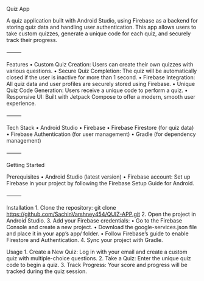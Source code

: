 Quiz App

A quiz application built with Android Studio, using Firebase as a backend for storing quiz data and handling user authentication. This app allows users to take custom quizzes, generate a unique code for each quiz, and securely track their progress.

⸻

Features
	•	Custom Quiz Creation: Users can create their own quizzes with various questions.
	•	Secure Quiz Completion: The quiz will be automatically closed if the user is inactive for more than 1 second.
	•	Firebase Integration: All quiz data and user profiles are securely stored using Firebase.
	•	Unique Quiz Code Generation: Users receive a unique code to perform a quiz.
	•	Responsive UI: Built with Jetpack Compose to offer a modern, smooth user experience.

⸻

Tech Stack
	•	Android Studio
	•	Firebase
	•	Firebase Firestore (for quiz data)
	•	Firebase Authentication (for user management)
	•	Gradle (for dependency management)

⸻

Getting Started

Prerequisites
	•	Android Studio (latest version)
	•	Firebase account: Set up Firebase in your project by following the Firebase Setup Guide for Android.

⸻

Installation
	1.	Clone the repository:  git clone https://github.com/SachinVarshney454/QUIZ-APP.git
 	2.	Open the project in Android Studio.
	3.	Add your Firebase credentials:
	•	Go to the Firebase Console and create a new project.
	•	Download the google-services.json file and place it in your app’s app/ folder.
	•	Follow Firebase’s guide to enable Firestore and Authentication.
	4.	Sync your project with Gradle.

Usage
	1.	Create a New Quiz: Log in with your email and create a custom quiz with multiple-choice questions.
	2.	Take a Quiz: Enter the unique quiz code to begin a quiz.
	3.	Track Progress: Your score and progress will be tracked during the quiz session.

